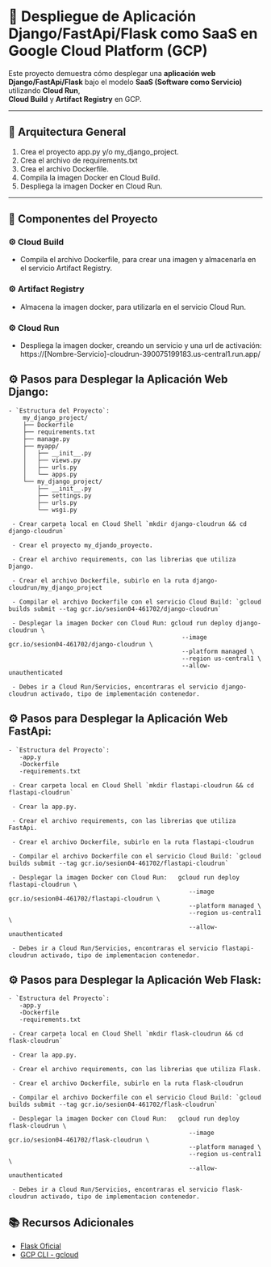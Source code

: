 # 📱 Despliegue de Aplicación Django/FastApi/Flask como SaaS en Google Cloud Platform (GCP)

Este proyecto demuestra cómo desplegar una **aplicación web Django/FastApi/Flask** bajo el modelo **SaaS (Software como Servicio)** utilizando **Cloud Run**,  
**Cloud Build** y **Artifact Registry** en GCP.

---

## 🚀 Arquitectura General

1. Crea el proyecto app.py y/o my_django_project.
2. Crea el archivo de requirements.txt
3. Crea el archivo Dockerfile.
4. Compila la imagen Docker en Cloud Build.
5. Despliega la imagen Docker en Cloud Run.

---

## 🧱️ Componentes del Proyecto

### ⚙️ Cloud Build

- Compila el archivo Dockerfile, para crear una imagen y almacenarla en el servicio Artifact Registry.


### ⚙️ Artifact Registry

- Almacena la imagen docker, para utilizarla en el servicio Cloud Run.


### ⚙️ Cloud Run

- Despliega la imagen docker, creando un servicio y una url de activación: https://[Nombre-Servicio]-cloudrun-390075199183.us-central1.run.app/




## ⚙️ Pasos para Desplegar la Aplicación Web Django:

    - `Estructura del Proyecto`:
        my_django_project/
        ├── Dockerfile
        ├── requirements.txt
        ├── manage.py
        ├── myapp/
        │   ├── __init__.py
        │   ├── views.py
        │   ├── urls.py
        │   └── apps.py
        └── my_django_project/
            ├── __init__.py
            ├── settings.py
            ├── urls.py
            └── wsgi.py

     - Crear carpeta local en Cloud Shell `mkdir django-cloudrun && cd django-cloudrun`

     - Crear el proyecto my_djando_proyecto.

     - Crear el archivo requirements, con las librerias que utiliza Django.     

     - Crear el archivo Dockerfile, subirlo en la ruta django-cloudrun/my_django_project
    
     - Compilar el archivo Dockerfile con el servicio Cloud Build: `gcloud builds submit --tag gcr.io/sesion04-461702/django-cloudrun`
 
     - Desplegar la imagen Docker con Cloud Run: gcloud run deploy django-cloudrun \
                                                    --image gcr.io/sesion04-461702/django-cloudrun \
                                                    --platform managed \
                                                    --region us-central1 \
                                                    --allow-unauthenticated

     - Debes ir a Cloud Run/Servicios, encontraras el servicio django-cloudrun activado, tipo de implementación contenedor.  



## ⚙️ Pasos para Desplegar la Aplicación Web FastApi:

    - `Estructura del Proyecto`:
       -app.y 
       -Dockerfile
       -requirements.txt

     - Crear carpeta local en Cloud Shell `mkdir flastapi-cloudrun && cd flastapi-cloudrun`

     - Crear la app.py.

     - Crear el archivo requirements, con las librerias que utiliza FastApi.     

     - Crear el archivo Dockerfile, subirlo en la ruta flastapi-cloudrun
    
     - Compilar el archivo Dockerfile con el servicio Cloud Build: `gcloud builds submit --tag gcr.io/sesion04-461702/flastapi-cloudrun`
 
     - Desplegar la imagen Docker con Cloud Run:   gcloud run deploy flastapi-cloudrun \
                                                      --image gcr.io/sesion04-461702/flastapi-cloudrun \
                                                      --platform managed \
                                                      --region us-central1 \
                                                      --allow-unauthenticated

     - Debes ir a Cloud Run/Servicios, encontraras el servicio flastapi-cloudrun activado, tipo de implementacion contenedor.  


## ⚙️ Pasos para Desplegar la Aplicación Web Flask:

    - `Estructura del Proyecto`:
       -app.y 
       -Dockerfile
       -requirements.txt

     - Crear carpeta local en Cloud Shell `mkdir flask-cloudrun && cd flask-cloudrun`

     - Crear la app.py.

     - Crear el archivo requirements, con las librerias que utiliza Flask.     

     - Crear el archivo Dockerfile, subirlo en la ruta flask-cloudrun
    
     - Compilar el archivo Dockerfile con el servicio Cloud Build: `gcloud builds submit --tag gcr.io/sesion04-461702/flask-cloudrun`
 
     - Desplegar la imagen Docker con Cloud Run:   gcloud run deploy flask-cloudrun \
                                                      --image gcr.io/sesion04-461702/flask-cloudrun \
                                                      --platform managed \
                                                      --region us-central1 \
                                                      --allow-unauthenticated

     - Debes ir a Cloud Run/Servicios, encontraras el servicio flask-cloudrun activado, tipo de implementacion contenedor.  


## 📚 Recursos Adicionales

- [Flask Oficial](https://flask.palletsprojects.com/)
- [GCP CLI - gcloud](https://cloud.google.com/sdk/gcloud)


